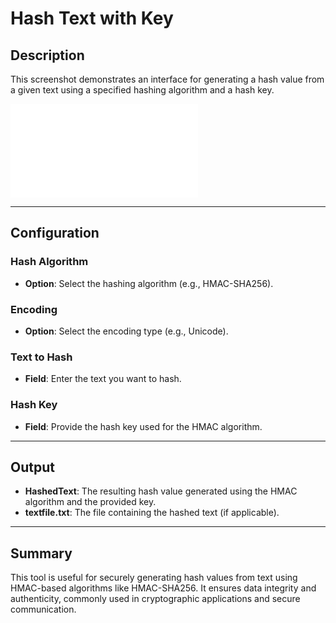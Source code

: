 # Hash Text with Key

## Description

This screenshot demonstrates an interface for generating a hash value from a given text using a specified hashing algorithm and a hash key.

![alt text](../../app-integrations/cryptography/hash-text-with-key.md)

---

## Configuration

### Hash Algorithm

- **Option**: Select the hashing algorithm (e.g., HMAC-SHA256).

### Encoding

- **Option**: Select the encoding type (e.g., Unicode).

### Text to Hash

- **Field**: Enter the text you want to hash.

### Hash Key

- **Field**: Provide the hash key used for the HMAC algorithm.

---

## Output

- **HashedText**: The resulting hash value generated using the HMAC algorithm and the provided key.
- **textfile.txt**: The file containing the hashed text (if applicable).

---

## Summary

This tool is useful for securely generating hash values from text using HMAC-based algorithms like HMAC-SHA256. It ensures data integrity and authenticity, commonly used in cryptographic applications and secure communication.

